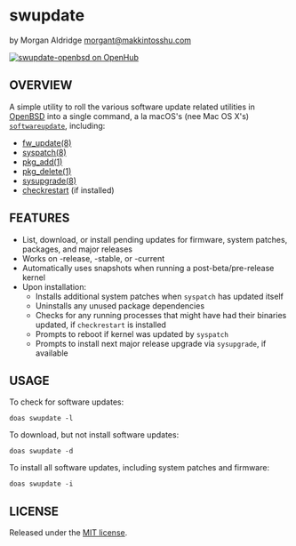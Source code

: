 # swupdate
by Morgan Aldridge <morgant@makkintosshu.com>

[![swupdate-openbsd on OpenHub](https://openhub.net/p/swupdate-openbsd/widgets/project_thin_badge.gif)](https://openhub.net/p/swupdate-openbsd)

## OVERVIEW

A simple utility to roll the various software update related utilities in [OpenBSD](https://www.openbsd.org/) into a single command, a la macOS's (nee Mac OS X's) [`softwareupdate`](https://ss64.com/osx/softwareupdate.html), including:

* [fw_update(8)](https://man.openbsd.org/fw_update)
* [syspatch(8)](https://man.openbsd.org/syspatch)
* [pkg_add(1)](https://man.openbsd.org/pkg_add)
* [pkg_delete(1)](https://man.openbsd.org/pkg_delete)
* [sysupgrade(8)](https://man.openbsd.org/sysupgrade)
* [checkrestart](https://github.com/semarie/checkrestart) (if installed)

## FEATURES

* List, download, or install pending updates for firmware, system patches, packages, and major releases
* Works on -release, -stable, or -current
* Automatically uses snapshots when running a post-beta/pre-release kernel
* Upon installation:
  * Installs additional system patches when `syspatch` has updated itself
  * Uninstalls any unused package dependencies
  * Checks for any running processes that might have had their binaries updated, if `checkrestart` is installed
  * Prompts to reboot if kernel was updated by `syspatch`
  * Prompts to install next major release upgrade via `sysupgrade`, if available

## USAGE

To check for software updates:

    doas swupdate -l

To download, but not install software updates:

    doas swupdate -d

To install all software updates, including system patches and firmware:

    doas swupdate -i

## LICENSE

Released under the [MIT license](LICENSE).

